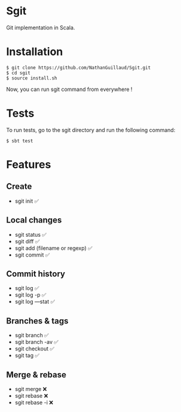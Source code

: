 # Sgit

Git implementation in Scala.
 
#  Installation

```shell script
$ git clone https://github.com/NathanGuillaud/Sgit.git
$ cd sgit
$ source install.sh
```

Now, you can run sgit command from everywhere !

#  Tests

To run tests, go to the sgit directory and run the following command:
```shell script
$ sbt test
```

# Features

## Create


- sgit init ✅

## Local changes

- sgit status ✅
- sgit diff ✅
- sgit add (filename or regexp) ✅
- sgit commit ✅

## Commit history

- sgit log ✅
- sgit log -p ✅
- sgit log —stat ✅

## Branches & tags

- sgit branch ✅
- sgit branch -av ✅
- sgit checkout ✅
- sgit tag ✅

## Merge & rebase

- sgit merge ❌
- sgit rebase ❌
- sgit rebase -i ❌
